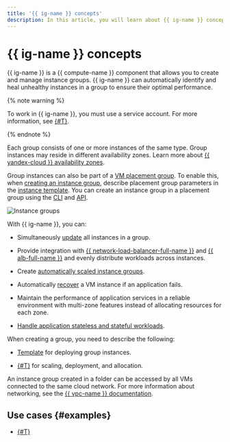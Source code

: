 ```yaml
---
title: '{{ ig-name }} concepts'
description: In this article, you will learn about {{ ig-name }} concepts.
---
```


# {{ ig-name }} concepts


{{ ig-name }} is a {{ compute-name }} component that allows you to create and manage instance groups.
{{ ig-name }} can automatically identify and heal unhealthy instances in a group to ensure their optimal performance.

{% note warning %}

To work in {{ ig-name }}, you must use a service account. For more information, see [{#T}](access.md).

{% endnote %}

Each group consists of one or more instances of the same type. Group instances may reside in different availability zones. Learn more about [{{ yandex-cloud }} availability zones](../../../overview/concepts/geo-scope.md).

Group instances can also be part of a [VM placement group](../placement-groups.md). To enable this, when [creating an instance group](../../operations/placement-groups/create-ig-in-pg.md), describe placement group parameters in the [instance template](instance-template.md#instance-template). You can create an instance group in a placement group using the [CLI](../../../cli/quickstart.md) and [API](../../api-ref/).

![Instance groups](../../../_assets/instance-groups/ig.svg "Instance groups")

With {{ ig-name }}, you can:

- Simultaneously [update](deploy/index.md) all instances in a group.

- Provide integration with [{{ network-load-balancer-full-name }}](../../../network-load-balancer/concepts/index.md) and [{{ alb-full-name }}](../../../application-load-balancer/concepts/index.md) and evenly distribute workloads across instances.

- Create [automatically scaled instance groups](scale.md#auto-scale).

- Automatically [recover](autohealing.md) a VM instance if an application fails.

- Maintain the performance of application services in a reliable environment with multi-zone features instead of allocating resources for each zone.

- [Handle application stateless and stateful workloads](./stateful-workload.md).

When creating a group, you need to describe the following:

- [Template](instance-template.md) for deploying group instances.

- [{#T}](policies/index.md) for scaling, deployment, and allocation.

An instance group created in a folder can be accessed by all VMs connected to the same cloud network. For more information about networking, see the [{{ vpc-name }} documentation](../../../vpc/).

## Use cases {#examples}

* [{#T}](../../tutorials/vm-autoscale/index.md)

